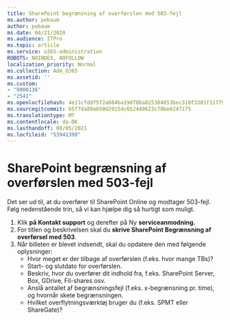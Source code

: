 ```yaml
---
title: SharePoint begrænsning af overførslen med 503-fejl
ms.author: pebaum
author: pebaum
ms.date: 04/21/2020
ms.audience: ITPro
ms.topic: article
ms.service: o365-administration
ROBOTS: NOINDEX, NOFOLLOW
localization_priority: Normal
ms.collection: Adm_O365
ms.assetid: ''
ms.custom:
- "9000136"
- "2541"
ms.openlocfilehash: 4e11cfddf5f2a684ba19d78ba825384853bec310f3301f1177971c0a04548c05
ms.sourcegitcommit: b5f7da89a650d2915dc652449623c78be6247175
ms.translationtype: MT
ms.contentlocale: da-DK
ms.lasthandoff: 08/05/2021
ms.locfileid: "53941398"
---
```

# <a name="sharepoint-migration-throttling-with-503-errors"></a>SharePoint begrænsning af overførslen med 503-fejl

Det ser ud til, at du overfører til SharePoint Online og modtager 503-fejl. Følg nedenstående trin, så vi kan hjælpe dig så hurtigt som muligt.

1. Klik **på Kontakt support** og derefter på Ny **serviceanmodning.**
2. For titlen og beskrivelsen skal du **skrive SharePoint Begrænsning af overførsel med 503**.
3. Når billeten er blevet indsendt, skal du opdatere den med følgende oplysninger:
    - Hvor meget er der tilbage af overførslen (f.eks. hvor mange TBs)?
    - Start- og slutdato for overførslen.
    - Beskriv, hvor du overfører dit indhold fra, f.eks. SharePoint Server, Box, GDrive, Fil-shares osv.
    - Anslå antallet af begrænsningsfejl (f.eks. x-begrænsning pr. time), og hvornår skete begrænsningen.
    - Hvilket overflytningsværktøj bruger du (f.eks. SPMT eller ShareGate)?
